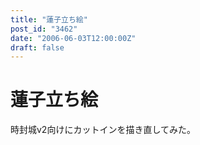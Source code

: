 ```yaml
---
title: "蓮子立ち絵"
post_id: "3462"
date: "2006-06-03T12:00:00Z"
draft: false
---
```


# 蓮子立ち絵

時封城v2向けにカットインを描き直してみた。
